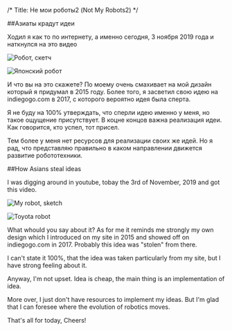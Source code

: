 /*
Title: Не мои роботы2 (Not My Robots2)
*/


##Азиаты крадут идеи

Ходил я как то по интернету, а именно сегодня, 3 ноября 2019 года и наткнулся на это видео

![Робот, скетч](http://i.imgur.com/xZEKXIT.png)

![Японский робот](http://www.youtube.com/watch?v=6IGCIjp2bn4)


И что вы на это скажете? По моему очень смахивает на мой дизайн который я придумал в 2015 году.
Более того, я засветил свою идею на indiegogo.com в 2017, с которого вероятно идея была сперта.

Я не буду на 100% утверждать, что сперли идею именно у меня, но такое ощущение присутствует.
В коцне концов важна реализация идеи. Как говорится, кто успел, тот присел.

Тем более у меня нет ресурсов для реализации своих же идей.
Но я рад, что представляю правильно в каком направлении движется развитие робототехники.

##How Asians steal ideas

I was digging around in youtube, tobay the 3rd of November, 2019 and got this video.

![My robot, sketch](http://i.imgur.com/xZEKXIT.png)

![Toyota robot](http://www.youtube.com/watch?v=6IGCIjp2bn4)

What whould you say about it? As for me it reminds me strongly my own design which I
introduced on my site in 2015 and showed off on indiegogo.com in 2017.
Probably this idea was "stolen" from there.

I can't state it 100%, that the idea was taken particularly from my site, but 
I have strong feeling about it.

Anyway, I'm not upset. Idea is cheap, the main thing is an implementation of idea.

More over, I just don't have resources to implement my ideas.
But I'm glad that I can foresee where the evolution of robotics moves.

That's all for today, 
Cheers!